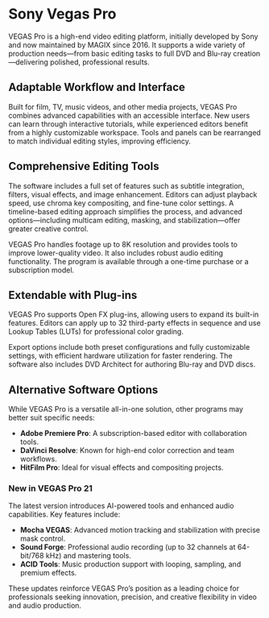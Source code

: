 # Sony Vegas Pro
VEGAS Pro is a high-end video editing platform, initially developed by Sony and now maintained by MAGIX since 2016. It supports a wide variety of production needs—from basic editing tasks to full DVD and Blu-ray creation—delivering polished, professional results.

## **Adaptable Workflow and Interface**

Built for film, TV, music videos, and other media projects, VEGAS Pro combines advanced capabilities with an accessible interface. New users can learn through interactive tutorials, while experienced editors benefit from a highly customizable workspace. Tools and panels can be rearranged to match individual editing styles, improving efficiency.


## **Comprehensive Editing Tools**

The software includes a full set of features such as subtitle integration, filters, visual effects, and image enhancement. Editors can adjust playback speed, use chroma key compositing, and fine-tune color settings. A timeline-based editing approach simplifies the process, and advanced options—including multicam editing, masking, and stabilization—offer greater creative control.

VEGAS Pro handles footage up to 8K resolution and provides tools to improve lower-quality video. It also includes robust audio editing functionality. The program is available through a one-time purchase or a subscription model.

## **Extendable with Plug-ins**

VEGAS Pro supports Open FX plug-ins, allowing users to expand its built-in features. Editors can apply up to 32 third-party effects in sequence and use Lookup Tables (LUTs) for professional color grading.

Export options include both preset configurations and fully customizable settings, with efficient hardware utilization for faster rendering. The software also includes DVD Architect for authoring Blu-ray and DVD discs.

## **Alternative Software Options**

While VEGAS Pro is a versatile all-in-one solution, other programs may better suit specific needs:
- **Adobe Premiere Pro**: A subscription-based editor with collaboration tools.
- **DaVinci Resolve**: Known for high-end color correction and team workflows.
- **HitFilm Pro**: Ideal for visual effects and compositing projects.

### **New in VEGAS Pro 21**

The latest version introduces AI-powered tools and enhanced audio capabilities. Key features include:
- **Mocha VEGAS**: Advanced motion tracking and stabilization with precise mask control.
- **Sound Forge**: Professional audio recording (up to 32 channels at 64-bit/768 kHz) and mastering tools.
- **ACID Tools**: Music production support with looping, sampling, and premium effects.

These updates reinforce VEGAS Pro’s position as a leading choice for professionals seeking innovation, precision, and creative flexibility in video and audio production.
